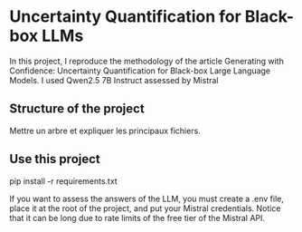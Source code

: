 # Uncertainty Quantification for Black-box LLMs

In this project, I reproduce the methodology of the article Generating with Confidence: Uncertainty Quantification for Black-box Large Language Models. I used Qwen2.5 7B Instruct assessed by Mistral

## Structure of the project

Mettre un arbre et expliquer les principaux fichiers.

## Use this project

pip install -r requirements.txt

If you want to assess the answers of the LLM, you must create a .env file, place it at the root of the project, and put your Mistral credentials. Notice that it can be long due to rate limits of the free tier of the Mistral API.